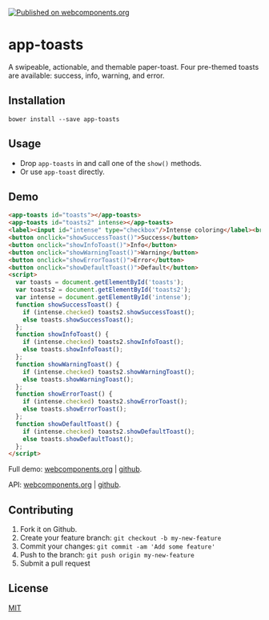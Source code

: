 [![Published on webcomponents.org](https://img.shields.io/badge/webcomponents.org-published-blue.svg)](https://www.webcomponents.org/element/jifalops/app-toasts)

# app-toasts
A swipeable, actionable, and themable paper-toast. Four pre-themed toasts are available:
success, info, warning, and error.

## Installation
```
bower install --save app-toasts
```

## Usage
* Drop `app-toasts` in and call one of the `show()` methods.
* Or use `app-toast` directly.

## Demo
<!--
```
<custom-element-demo>
  <template>
    <script src="../webcomponentsjs/webcomponents-lite.js"></script>
    <link rel="import" href="app-toasts.html">
    <next-code-block></next-code-block>   
  </template>
</custom-element-demo>
```
-->

```html
<app-toasts id="toasts"></app-toasts>
<app-toasts id="toasts2" intense></app-toasts>
<label><input id="intense" type="checkbox"/>Intense coloring</label><br/><br/>
<button onclick="showSuccessToast()">Success</button>
<button onclick="showInfoToast()">Info</button>
<button onclick="showWarningToast()">Warning</button>
<button onclick="showErrorToast()">Error</button>
<button onclick="showDefaultToast()">Default</button>
<script>
  var toasts = document.getElementById('toasts');
  var toasts2 = document.getElementById('toasts2');
  var intense = document.getElementById('intense');
  function showSuccessToast() {    
    if (intense.checked) toasts2.showSuccessToast();
    else toasts.showSuccessToast();
  };
  function showInfoToast() {    
    if (intense.checked) toasts2.showInfoToast();
    else toasts.showInfoToast();
  };
  function showWarningToast() {    
    if (intense.checked) toasts2.showWarningToast();
    else toasts.showWarningToast();
  };
  function showErrorToast() {  
    if (intense.checked) toasts2.showErrorToast();
    else toasts.showErrorToast();
  };
  function showDefaultToast() {    
    if (intense.checked) toasts2.showDefaultToast();
    else toasts.showDefaultToast();
  };
</script>
```

Full demo:
[webcomponents.org](https://www.webcomponents.org/element/jifalops/app-toasts/demo/demo/index.html)
| [github](https://jifalops.github.io/app-toasts/components/app-toasts/demo/).

API: [webcomponents.org](https://www.webcomponents.org/element/jifalops/app-toasts/app-toasts)
| [github](https://jifalops.github.io/app-toasts).

## Contributing

1. Fork it on Github.
2. Create your feature branch: `git checkout -b my-new-feature`
3. Commit your changes: `git commit -am 'Add some feature'`
4. Push to the branch: `git push origin my-new-feature`
5. Submit a pull request

## License

[MIT](https://opensource.org/licenses/MIT)
